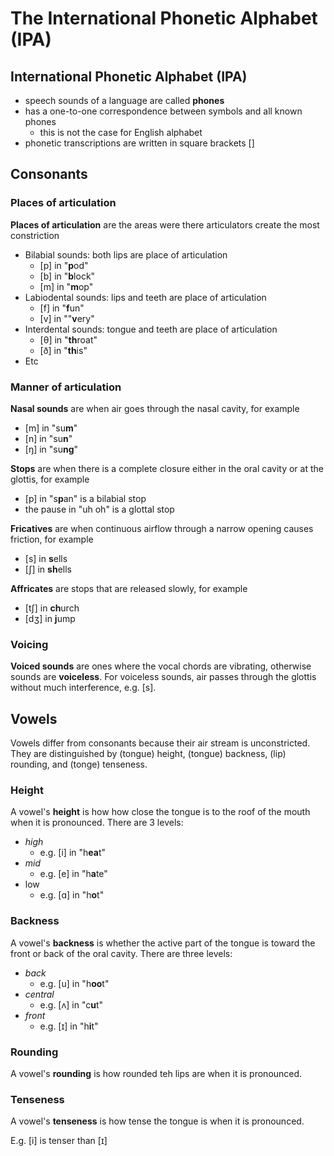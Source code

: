 # The International Phonetic Alphabet (IPA)

## International Phonetic Alphabet (IPA)

- speech sounds of a language are called **phones**
- has a one-to-one correspondence between symbols and all known phones
  - this is not the case for English alphabet
- phonetic transcriptions are written in square brackets []

## Consonants

### Places of articulation

**Places of articulation** are the areas were there articulators create the most constriction

- Bilabial sounds: both lips are place of articulation
  - [p] in "**p**od"
  - [b] in "**b**lock"
  - [m] in "**m**op"
- Labiodental sounds: lips and teeth are place of articulation
  - [f] in "**f**un"
  - [v] in ""**v**ery"
- Interdental sounds: tongue and teeth are place of articulation
  - [θ] in "**th**roat"
  - [ð] in "**th**is"
- Etc

### Manner of articulation

**Nasal sounds** are when air goes through the nasal cavity, for example

- [m] in "su**m**"
- [n] in "su**n**"
- [ŋ] in "su**ng**"

**Stops** are when there is a complete closure either in the oral cavity or at the glottis, for example

- [p] in "s**p**an" is a bilabial stop
- the pause in "uh oh" is a glottal stop

**Fricatives** are when continuous airflow through a narrow opening causes friction, for example

- [s] in **s**ells
- [ʃ] in **sh**ells

**Affricates** are stops that are released slowly, for example

- [tʃ] in **ch**urch
- [dʒ] in **j**ump

### Voicing

**Voiced sounds** are ones where the vocal chords are vibrating, otherwise sounds are **voiceless**. For voiceless sounds, air passes through the glottis without much interference, e.g. [s].

## Vowels

Vowels differ from consonants because their air stream is unconstricted. They are distinguished by (tongue) height, (tongue) backness, (lip) rounding, and (tonge) tenseness.

### Height

A vowel's **height** is how how close the tongue is to the roof of the mouth when it is pronounced. There are 3 levels:

- *high*
  - e.g. [i] in "h**ea**t"
- *mid*
  - e.g. [e] in "h**a**te"
- low
  - e.g. [ɑ] in "h**o**t"

### Backness

A vowel's **backness** is whether the active part of the tongue is toward the front or back of the oral cavity. There are three levels:

- *back*
  - e.g. [u] in "h**oo**t"
- *central*
  - e.g. [ʌ] in "c**u**t"
- *front*
  - e.g. [ɪ] in "h**i**t"

### Rounding

A vowel's **rounding** is how rounded teh lips are when it is pronounced.

### Tenseness

A vowel's **tenseness** is how tense the tongue is when it is pronounced.

E.g. [i] is tenser than [ɪ]